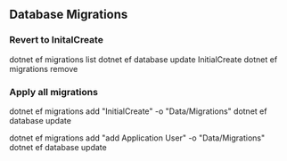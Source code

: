 

## Database Migrations


### Revert to InitalCreate
dotnet ef migrations list
dotnet ef database update InitialCreate
dotnet ef migrations remove


### Apply all migrations
dotnet ef migrations add "InitialCreate" -o "Data/Migrations"
dotnet ef database update

dotnet ef migrations add "add Application User" -o "Data/Migrations"
dotnet ef database update
